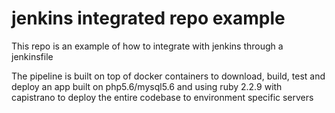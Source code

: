 # jenkins integrated repo example

This repo is an example of how to integrate with jenkins through a jenkinsfile 

The pipeline is built on top of docker containers to download, build, test and deploy an app built on php5.6/mysql5.6 and using ruby 2.2.9 with capistrano to deploy the entire codebase to environment specific servers

##
